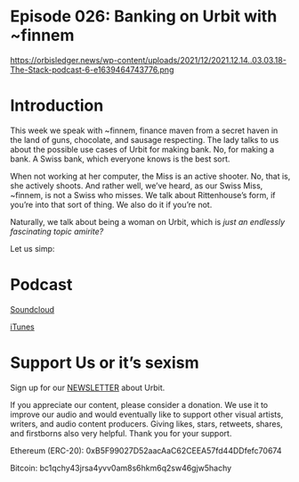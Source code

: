 # Episode 026: Banking on Urbit with ~finnem

https://orbisledger.news/wp-content/uploads/2021/12/2021.12.14..03.03.18-The-Stack-podcast-6-e1639464743776.png

# Introduction

This week we speak with ~finnem, finance maven from a secret haven in the land of guns, chocolate, and sausage respecting. The lady talks to us about the possible use cases of Urbit for making bank. No, for making a bank. A Swiss bank, which everyone knows is the best sort.

When not working at her computer, the Miss is an active shooter. No, that is, she actively shoots. And rather well, we’ve heard, as our Swiss Miss, ~finnem, is not a Swiss who misses. We talk about Rittenhouse’s form, if you’re into that sort of thing. We also do it if you’re not.

Naturally, we talk about being a woman on Urbit, which is _just an endlessly fascinating topic amirite?_

Let us simp:

# Podcast

[Soundcloud](https://soundcloud.com/user-628294386/banking-on-urbit-with-finnem)

[iTunes](https://podcasts.apple.com/us/podcast/banking-on-urbit-with-finnem/id1539596322?i=1000544909860)

# Support Us or it’s sexism

Sign up for our [NEWSLETTER](https://cdn.forms-content.sg-form.com/5e64c0eb-5bd5-11ec-b56c-f638a9cb6ec3) about Urbit.

If you appreciate our content, please consider a donation. We use it to improve our audio and would eventually like to support other visual artists, writers, and audio content producers. Giving likes, stars, retweets, shares, and firstborns also very helpful. Thank you for your support.

Ethereum (ERC-20):
0xB5F99027D52aacAaC62CEEA57fd44DDfefc70674

Bitcoin:
bc1qchy43jrsa4yvv0am8s6hkm6q2sw46gjw5hachy
